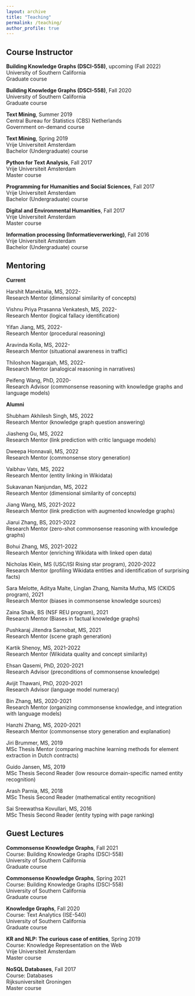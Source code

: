 ```yaml
---
layout: archive
title: "Teaching"
permalink: /teaching/
author_profile: true
---
```


## Course Instructor

**Building Knowledge Graphs (DSCI-558)**, upcoming (Fall 2022)\
University of Southern California\
Graduate course

**Building Knowledge Graphs (DSCI-558)**, Fall 2020\
University of Southern California\
Graduate course

**Text Mining**, Summer 2019\
Central Bureau for Statistics (CBS) Netherlands \
Government on-demand course

**Text Mining**, Spring 2019\
Vrije Universiteit Amsterdam\
Bachelor (Undergraduate) course

**Python for Text Analysis**, Fall 2017\
Vrije Universiteit Amsterdam\
Master course

**Programming for Humanities and Social Sciences**, Fall 2017\
Vrije Universiteit Amsterdam\
Bachelor (Undergraduate) course

**Digital and Environmental Humanities**, Fall 2017\
Vrije Universiteit Amsterdam\
Master course

**Information processing (Informatieverwerking)**, Fall 2016\
Vrije Universiteit Amsterdam\
Bachelor (Undergraduate) course

## Mentoring

**Current**

Harshit Manektalia, MS, 2022-\
Research Mentor (dimensional similarity of concepts)

Vishnu Priya Prasanna Venkatesh, MS, 2022-\
Research Mentor (logical fallacy identification)

Yifan Jiang, MS, 2022-\
Research Mentor (procedural reasoning)

Aravinda Kolla, MS, 2022-\
Research Mentor (situational awareness in traffic)

Thiloshon Nagarajah, MS, 2022-\
Research Mentor (analogical reasoning in narratives)

Peifeng Wang, PhD, 2020-\
Research Advisor (commonsense reasoning with knowledge graphs and language models)

**Alumni**

Shubham Akhilesh Singh, MS, 2022\
Research Mentor (knowledge graph question answering)

Jiasheng Gu, MS, 2022\
Research Mentor (link prediction with critic language models)

Dweepa Honnavali, MS, 2022\
Research Mentor (commonsense story generation)

Vaibhav Vats, MS, 2022\
Research Mentor (entity linking in Wikidata)

Sukavanan Nanjundan, MS, 2022\
Research Mentor (dimensional similarity of concepts)

Jiang Wang, MS, 2021-2022\
Research Mentor (link prediction with augmented knowledge graphs)

Jiarui Zhang, BS, 2021-2022\
Research Mentor (zero-shot commonsense reasoning with knowledge graphs)

Bohui Zhang, MS, 2021-2022\
Research Mentor (enriching Wikidata with linked open data)

Nicholas Klein, MS (USC/ISI Rising star program), 2020-2022\
Research Mentor (profiling Wikidata entities and identification of surprising facts)

Sara Melotte, Aditya Malte, Linglan Zhang, Namita Mutha, MS (CKIDS program), 2021\
Research Mentor (biases in commonsense knowledge sources)

Zaina Shaik, BS (NSF REU program), 2021\
Research Mentor (Biases in factual knowledge graphs)

Pushkaraj Jitendra Sarnobat, MS, 2021\
Research Mentor (scene graph generation)

Kartik Shenoy, MS, 2021-2022\
Research Mentor (Wikidata quality and concept similarity)

Ehsan Qasemi, PhD, 2020-2021\
Research Advisor (preconditions of commonsense knowledge)

Avijit Thawani, PhD, 2020-2021\
Research Advisor (language model numeracy)

Bin Zhang, MS, 2020-2021\
Research Mentor (organizing commonsense knowledge, and integration with language models)

Hanzhi Zhang, MS, 2020-2021\
Research Mentor (commonsense story generation and explanation)

Jiri Brummer, MS, 2019\
MSc Thesis Mentor (comparing machine learning methods for element extraction in Dutch contracts)

Guido Jansen, MS, 2019\
MSc Thesis Second Reader (low resource domain-specific named entity recognition)

Arash Parnia, MS, 2018\
MSc Thesis Second Reader (mathematical entity recognition)

Sai Sreewathsa Kovullari, MS, 2016\
MSc Thesis Second Reader (entity typing with page ranking)

## Guest Lectures

**Commonsense Knowledge Graphs**, Fall 2021\
Course: Building Knowledge Graphs (DSCI-558)\
University of Southern California\
Graduate course

**Commonsense Knowledge Graphs**, Spring 2021\
Course: Building Knowledge Graphs (DSCI-558)\
University of Southern California\
Graduate course

**Knowledge Graphs**, Fall 2020\
Course: Text Analytics (ISE-540)\
University of Southern California\
Graduate course

**KR and NLP: The curious case of entities**, Spring 2019\
Course: Knowledge Representation on the Web\
Vrije Universiteit Amsterdam\
Master course

**NoSQL Databases**, Fall 2017\
Course: Databases\
Rijksuniversiteit Groningen\
Master course
